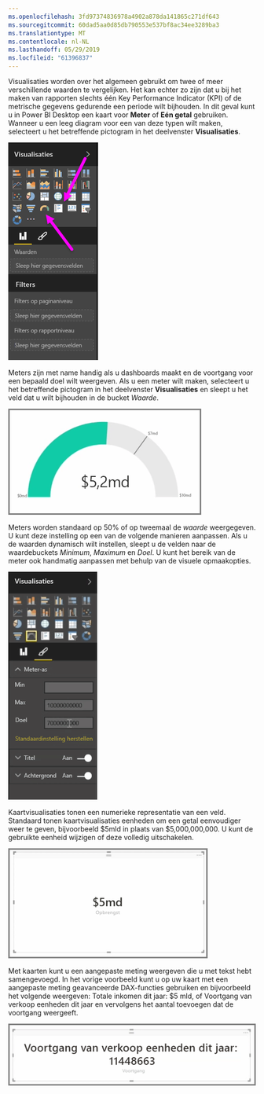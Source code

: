 ```yaml
---
ms.openlocfilehash: 3fd97374836978a4902a878da141865c271df643
ms.sourcegitcommit: 60dad5aa0d85db790553e537bf8ac34ee3289ba3
ms.translationtype: MT
ms.contentlocale: nl-NL
ms.lasthandoff: 05/29/2019
ms.locfileid: "61396837"
---
```

Visualisaties worden over het algemeen gebruikt om twee of meer verschillende waarden te vergelijken. Het kan echter zo zijn dat u bij het maken van rapporten slechts één Key Performance Indicator (KPI) of de metrische gegevens gedurende een periode wilt bijhouden. In dit geval kunt u in Power BI Desktop een kaart voor **Meter** of **Eén getal** gebruiken. Wanneer u een leeg diagram voor een van deze typen wilt maken, selecteert u het betreffende pictogram in het deelvenster **Visualisaties**.

![](media/3-9-create-gauges-cards/3-9_1.png)

Meters zijn met name handig als u dashboards maakt en de voortgang voor een bepaald doel wilt weergeven. Als u een meter wilt maken, selecteert u het betreffende pictogram in het deelvenster **Visualisaties** en sleept u het veld dat u wilt bijhouden in de bucket *Waarde*.

![](media/3-9-create-gauges-cards/3-9_1a.png)

Meters worden standaard op 50% of op tweemaal de *waarde* weergegeven. U kunt deze instelling op een van de volgende manieren aanpassen. Als u de waarden dynamisch wilt instellen, sleept u de velden naar de waardebuckets *Minimum*, *Maximum* en *Doel*. U kunt het bereik van de meter ook handmatig aanpassen met behulp van de visuele opmaakopties.

![](media/3-9-create-gauges-cards/3-9_2.png)

Kaartvisualisaties tonen een numerieke representatie van een veld. Standaard tonen kaartvisualisaties eenheden om een getal eenvoudiger weer te geven, bijvoorbeeld $5mld in plaats van $5,000,000,000. U kunt de gebruikte eenheid wijzigen of deze volledig uitschakelen.

![](media/3-9-create-gauges-cards/3-9_3.png)

Met kaarten kunt u een aangepaste meting weergeven die u met tekst hebt samengevoegd. In het vorige voorbeeld kunt u op uw kaart met een aangepaste meting geavanceerde DAX-functies gebruiken en bijvoorbeeld het volgende weergeven: Totale inkomen dit jaar: $5 mld, of Voortgang van verkoop eenheden dit jaar en vervolgens het aantal toevoegen dat de voortgang weergeeft.

![](media/3-9-create-gauges-cards/3-9_4.png)

